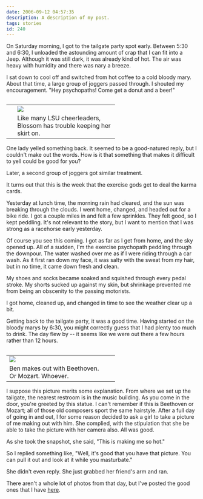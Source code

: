 ```yaml
---
date: 2006-09-12 04:57:35
description: A description of my post.
tags: stories
id: 240
---
```

On Saturday morning, I got to the tailgate party spot early.  Between 5:30 and 6:30, I unloaded the astounding amount of crap that I can fit into a Jeep.  Although it was still dark, it was already kind of hot.  The air was heavy with humidity and there was nary a breeze.

I sat down to cool off and switched from hot coffee to a cold bloody mary.  About that time, a large group of joggers passed through.  I shouted my encouragement.  "Hey psychopaths!  Come get a donut and a beer!"  

<table cellpadding="2" align="right"><tr><td width="5" rowspan="2"><spacer type="block" width="5" height="1"></td><td width="250" ><img src="/img/blossomskirt.jpg"></td></tr><tr><td class="caption" width="250">Like many LSU cheerleaders, Blossom has trouble keeping her skirt on.</td></tr></table>

One lady yelled something back.  It seemed to be a good-natured reply, but I couldn't make out the words.  How is it that something that makes it difficult to yell could be good for you?

Later, a second group of joggers got similar treatment.

It turns out that this is the week that the exercise gods get to deal the karma cards.

Yesterday at lunch time, the morning rain had cleared, and the sun was breaking through the clouds.  I went home, changed, and headed out for a bike ride.  I got a couple miles in and felt a few sprinkles.  They felt good, so I kept peddling.  It's not relevant to the story, but I want to mention that I was strong as a racehorse early yesterday.

Of course you see this coming.  I got as far as I get from home, and the sky opened up.  All of a sudden, I'm the exercise psychopath peddling through the downpour.  The water washed over me as if I were riding through a car wash.  As it first ran down my face, it was salty with the sweat from my hair, but in no time, it came down fresh and clean.

My shoes and socks became soaked and squished through every pedal stroke.  My shorts sucked up against my skin, but shrinkage prevented me from being an obscenity to the passing motorists.

I got home, cleaned up, and changed in time to see the weather clear up a bit.

Getting back to the tailgate party, it was a good time.  Having started on the bloody marys by 6:30, you might correctly guess that I had plenty too much to drink.  The day flew by -- it seems like we were out there a few hours rather than 12 hours.  

<table cellpadding="2" align="left"><tr><td width="250" ><img src="/img/benkiss.jpg"></td><td width="5" rowspan="2"><spacer type="block" width="5" height="1"></td></tr><tr><td class="caption" width="250">Ben makes out with Beethoven.  Or Mozart.  Whoever.</td></tr></table>

I suppose this picture merits some explanation.  From where we set up the tailgate, the nearest restroom is in the music building.  As you come in the door, you're greeted by this statue. I can't remember if this is Beethoven or Mozart;  all of those old composers sport the same hairstyle.  After a full day of going in and out, I for some reason decided to ask a girl to take a picture of me making out with him.  She complied, with the stipulation that she be able to take the picture with her camera also.  All was good.

As she took the snapshot, she said, "This is making me so hot."

So I replied something like, "Well, it's good that you have that picture.  You can pull it out and look at it while you masturbate."

She didn't even reply.  She just grabbed her friend's arm and ran.

There aren't a whole lot of photos from that day, but I've posted the good ones that I have <a onclick="window.open('\pg3.php?spgmGal=45%20-%20LSU%20vs%20Arizona%20Tailgate','45LSUvsArizonaTailgate','width=625, height=768, toolbar=no, location = no, directories=no, menubar=no, resizable=yes, scrollbars=no');" href="#" >here</a>.
